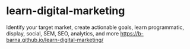 # learn-digital-marketing
Identify your target market, create actionable goals, learn programmatic, display, social, SEM, SEO, analytics, and more
https://b-barna.github.io/learn-digital-marketing/
